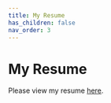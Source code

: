 ```yaml
---
title: My Resume
has_children: false
nav_order: 3
---
```


# My Resume

Please view my resume [here](https://cwang1221.github.io/online-cv/).


